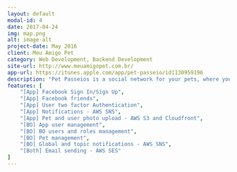 ```yaml
---
layout: default
modal-id: 4
date: 2017-04-24
img: map.png
alt: image-alt
project-date: May 2016
client: Meu Amigo Pet
category: Web Development, Backend Development
site-url: http://www.meuamigopet.com.br/
app-url: https://itunes.apple.com/app/pet-passeio/id1130959196
description: "Pet Passeios is a social network for your pets, where you can insert data about their walks and their schedule (for example: vet appointments). The database is on MongoDB and the API is on C#. I also implemented the Backoffice in AngularJS."
features: [ 
    "[App] Facebook Sign In/Sign Up", 
    "[App] Facebook friends",
    "[App] User two factor Authentication",
    "[App] Notifications - AWS SNS",
    "[App] Pet and user photo upload - AWS S3 and Cloudfront",
    "[BO] App user management",
    "[BO] BO users and roles management",
    "[BO] Pet management",
    "[BO] Global and topic notifications - AWS SNS",    
    "[Both] Email sending - AWS SES"
]
---
```

